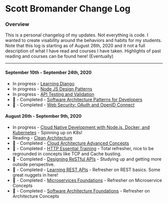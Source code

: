 # Scott Bromander Change Log

### Overview
This is a personal changelog of my updates. Not everything is code. I wanted to create visability around the behaviors and habits for my students. Note that this log is starting as of August 26th, 2020 and it not a full description of what I have read and courses I have taken. Highlights of past reading and courses can be found here! (Eventually)

---
#### September 10th - September 24th, 2020
- In progress - [Learning Django](https://www.linkedin.com/learning/learning-django-2/)
- In progress - [Node JS Design Patterns](https://www.linkedin.com/learning/node-js-design-patterns)
- In progress - [API Testing and Validation](https://www.linkedin.com/learning/api-testing-and-validation)
- 🎉 - Completed - [Software Architecture Patterns for Developers](https://www.linkedin.com/learning/software-architecture-patterns-for-developers)
- 🎉 - Completed - [Web Security: OAuth and OpenID Connect](https://www.linkedin.com/learning/web-security-oauth-and-openid-connect-2018)

#### August 26th - September 9th, 2020
- In progress - [Cloud Native Development with Node.js, Docker, and Kubernetes](https://www.linkedin.com/learning/cloud-native-development-with-node-js-docker-and-kubernetes) - Spinning up on K8s!
- Reading - [Clean Architecture](https://www.amazon.com/Clean-Architecture-Craftsmans-Software-Structure/dp/0134494164)
- 🎉 - Completed - [Cloud Architecture Advanced Concepts](https://www.linkedin.com/learning/cloud-architecture-advanced-concepts-2017)
- 🎉 - Completed - [HTTP Essential Training](https://www.linkedin.com/learning/http-essential-training) - Total refresher, nice to be regrounded in concepts like TCP and Cache busting.
- 🎉 - Completed - [Designing ReSTful APIs](https://www.linkedin.com/learning/designing-restful-apis) - Studying up and getting more outside perspective.
- 🎉 - Completed - [Learning REST APIs](https://www.linkedin.com/learning/learning-rest-apis/) - Refresher on REST basics. Some great nuggets in here!
- 🎉 - Completed - [Microservices Foundations](https://www.linkedin.com/learning/microservices-foundations/) - Refresher on Microservice Concepts
- 🎉 - Completed - [Software Architecture Foundations](https://www.linkedin.com/learning/software-architecture-foundations/the-importance-of-software-architecture) - Refresher on Architecture Concepts

